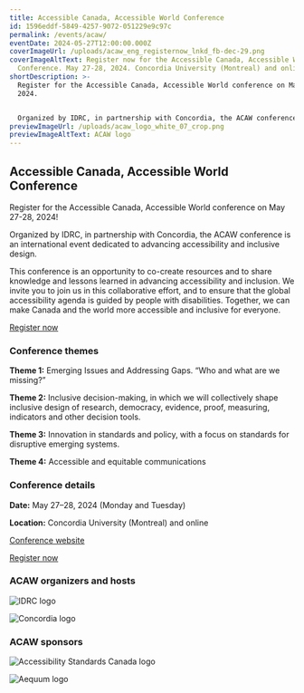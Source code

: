 ```yaml
---
title: Accessible Canada, Accessible World Conference
id: 1596eddf-5849-4257-9072-051229e9c97c
permalink: /events/acaw/
eventDate: 2024-05-27T12:00:00.000Z
coverImageUrl: /uploads/acaw_eng_registernow_lnkd_fb-dec-29.png
coverImageAltText: Register now for the Accessible Canada, Accessible World
  Conference. May 27-28, 2024. Concordia University (Montreal) and online.
shortDescription: >-
  Register for the Accessible Canada, Accessible World conference on May 27-28,
  2024.


  Organized by IDRC, in partnership with Concordia, the ACAW conference is an international event dedicated to advancing accessibility and inclusive design.
previewImageUrl: /uploads/acaw_logo_white_07_crop.png
previewImageAltText: ACAW logo
---
```

## Accessible Canada, Accessible World Conference

Register for the Accessible Canada, Accessible World conference on May 27-28, 2024!

Organized by IDRC, in partnership with Concordia, the ACAW conference is an international event dedicated to advancing accessibility and inclusive design.

This conference is an opportunity to co-create resources and to share knowledge and lessons learned in advancing accessibility and inclusion. We invite you to join us in this collaborative effort, and to ensure that the global accessibility agenda is guided by people with disabilities. Together, we can make Canada and the world more accessible and inclusive for everyone.

[Register now](https://sites.events.concordia.ca/sites/accessconf/en/accessible-canada-accessible-world/register)[](https://sites.events.concordia.ca/sites/accessconf/en/accessible-canada-accessible-world)

### **Conference themes**

**Theme 1:** Emerging Issues and Addressing Gaps. “Who and what are we missing?”

**Theme 2:** Inclusive decision-making, in which we will collectively shape inclusive design of research, democracy, evidence, proof, measuring, indicators and other decision tools.

**Theme 3:** Innovation in standards and policy, with a focus on standards for disruptive emerging systems.

**Theme 4:** Accessible and equitable communications

### **Conference details**

**Date:** May 27–28, 2024 (Monday and Tuesday)

**Location:** Concordia University (Montreal) and online

[Conference website](https://sites.events.concordia.ca/sites/accessconf/en/accessible-canada-accessible-world)

[Register now](https://sites.events.concordia.ca/sites/accessconf/en/accessible-canada-accessible-world/register)[](https://sites.events.concordia.ca/sites/accessconf/en/accessible-canada-accessible-world)

### ACAW organizers and hosts

![IDRC logo](/uploads/idrc-bw-small.png)

![Concordia logo](/uploads/concordia-logo-rgb-compact-black-small.png)

### ACAW sponsors

![Accessibility Standards Canada logo](/uploads/accessibility_standards_canada-small.jpg)

![Aequum logo](/uploads/aequum-logo-small.png)
